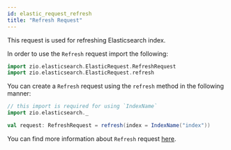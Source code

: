 ```yaml
---
id: elastic_request_refresh
title: "Refresh Request"
---
```


This request is used for refreshing Elasticsearch index.

In order to use the `Refresh` request import the following:
```scala
import zio.elasticsearch.ElasticRequest.RefreshRequest
import zio.elasticsearch.ElasticRequest.refresh
```

You can create a `Refresh` request using the `refresh` method in the following manner:
```scala
// this import is required for using `IndexName`
import zio.elasticsearch._

val request: RefreshRequest = refresh(index = IndexName("index"))
```

You can find more information about `Refresh` request [here](https://www.elastic.co/guide/en/elasticsearch/reference/7.17/indices-refresh.html).